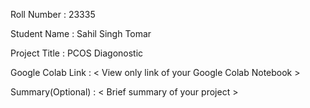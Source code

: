 Roll Number       :   23335

Student Name      :   Sahil Singh Tomar

Project Title     :   PCOS Diagonostic

Google Colab Link :   < View only link of your Google Colab Notebook >

Summary(Optional) :   < Brief summary of your project >
